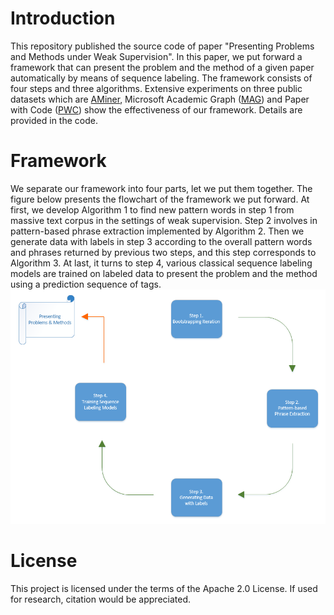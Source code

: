 # Introduction
This repository published the source code of paper "Presenting Problems and Methods under Weak Supervision". In this paper, we put forward a framework that can present the problem and the method of a given paper automatically by means of sequence labeling. The framework consists of four steps and three algorithms. Extensive experiments on three public datasets which are [AMiner](https://www.aminer.org), Microsoft Academic Graph ([MAG](https://www.microsoft.com/en-us/research/project/microsoft-academic-graph)) and Paper with Code ([PWC](https://github.com/zziz/pwc)) show the effectiveness of our framework. Details are provided in the code.

# Framework
We separate our framework into four parts, let we put them together. The figure below presents the flowchart of the framework we put forward. At first, we develop Algorithm 1 to find new pattern words in step 1 from massive text corpus in the settings of weak supervision. Step 2 involves in pattern-based phrase extraction implemented by Algorithm 2. Then we generate data with labels in step 3 according to the overall pattern words and phrases returned by previous two steps, and this step corresponds to Algorithm 3. At last, it turns to step 4, various classical sequence labeling models are trained on labeled data to present the problem and the method using a prediction sequence of tags.  
![figiure](data/image/flowchart.png)

# License
This project is licensed under the terms of the Apache 2.0 License. If used for research, citation would be appreciated.